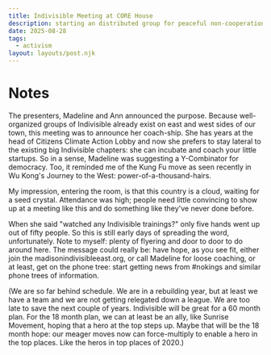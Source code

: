 ```yaml
---
title: Indivisible Meeting at CORE House
description: starting an distributed group for peaceful non-cooperation, like whack a mole
date: 2025-08-28
tags:
  - activism
layout: layouts/post.njk
---
```


# Notes  
The presenters, Madeline and Ann announced the purpose. Because well-organized groups of Indivisible already exist on east and west sides of our town, this meeting was to announce her coach-ship. She has years at the head of Citizens Climate Action Lobby and now she prefers to stay lateral to the existing big Indivisible chapters: she can incubate and coach your little startups. So in a sense, Madeline was suggesting a Y-Combinator for democracy.   Too, it reminded me of the Kung Fu move as seen recently in Wu Kong's Journey to the West: power-of-a-thousand-hairs.    
  
My impression, entering the room, is that this country is a cloud, waiting for a seed crystal. Attendance was high; people need little convincing to show up at a meeting like this and do something like they've never done before.   

When she said "watched any Indivisible trainings?"  only five hands went up out of fifty people. So this is still early days of spreading the word, unfortunately.  Note to myself: plenty of flyering and door to door to do around here.  The message could really be: have hope, as you see fit, either join the madisonindivisibleeast.org, or call Madeline for loose coaching, or at least, get on the phone tree: start getting news from #nokings and similar phone trees of information.   

(We are so far behind schedule. We are in a rebuilding year, but at least we have a team and we are not getting relegated down a league. We are too late to save the next couple of years.  Indivisible will be great for a 60 month plan.  For the 18 month plan, we can at least be an ally, like Sunrise Movement, hoping that a hero at the top steps up.  Maybe that will be the 18 month hope: our meager moves now can force-multiply to enable a hero in the top places. Like the heros in top places of 2020.)
